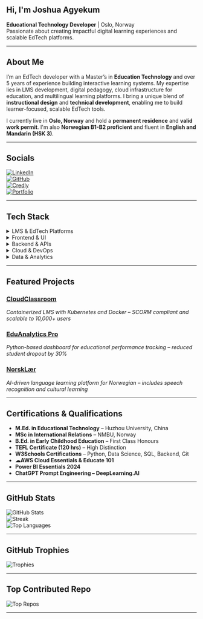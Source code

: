 ## Hi, I'm Joshua Agyekum

**Educational Technology Developer** | Oslo, Norway  
Passionate about creating impactful digital learning experiences and scalable EdTech platforms.

---
## About Me

I’m an EdTech developer with a Master’s in **Education Technology** and over 5 years of experience building interactive learning systems. My expertise lies in LMS development, digital pedagogy, cloud infrastructure for education, and multilingual learning platforms. I bring a unique blend of **instructional design** and **technical development**, enabling me to build learner-focused, scalable EdTech tools.

I currently live in **Oslo, Norway** and hold a **permanent residence** and **valid work permit**. I'm also **Norwegian B1-B2 proficient** and fluent in **English and Mandarin (HSK 3)**.

---

## Socials

[![LinkedIn](https://img.shields.io/badge/LinkedIn-000000?style=for-the-badge&logo=linkedin&logoColor=white)](https://www.linkedin.com/in/joshua-agyekum/)  
[![GitHub](https://img.shields.io/badge/GitHub-000000?style=for-the-badge&logo=github&logoColor=white)](https://github.com/Kofijoo)  
[![Credly](https://img.shields.io/badge/Credly-000000?style=for-the-badge&logo=Credly&logoColor=white)](https://www.credly.com/users/joshua-agyekum.7b55a7d0)  
[![Portfolio](https://img.shields.io/badge/Portfolio-000000?style=for-the-badge&logo=Portfolio&logoColor=white)](https://kofijoo.github.io/edtech.github.io/)

---

## Tech Stack

<details>
<summary>LMS & EdTech Platforms</summary>

![Moodle](https://img.shields.io/badge/Moodle-000000?style=for-the-badge&logo=moodle&logoColor=white)  
![Canvas](https://img.shields.io/badge/Canvas-000000?style=for-the-badge&logo=instructure&logoColor=white)  
![Google Classroom](https://img.shields.io/badge/Google_Classroom-000000?style=for-the-badge&logo=googleclassroom&logoColor=white)  
![Microsoft Teams](https://img.shields.io/badge/Microsoft_Teams-000000?style=for-the-badge&logo=microsoftteams&logoColor=white)

</details>

<details>
<summary>Frontend & UI</summary>

![HTML5](https://img.shields.io/badge/HTML5-000000?style=for-the-badge&logo=html5&logoColor=white)  
![CSS3](https://img.shields.io/badge/CSS3-000000?style=for-the-badge&logo=css3&logoColor=white)  
![JavaScript](https://img.shields.io/badge/JavaScript-000000?style=for-the-badge&logo=javascript&logoColor=white)  
![React](https://img.shields.io/badge/React-000000?style=for-the-badge&logo=react&logoColor=white)  
![WordPress](https://img.shields.io/badge/WordPress-000000?style=for-the-badge&logo=wordpress&logoColor=white)

</details>

<details>
<summary>Backend & APIs</summary>

![Python](https://img.shields.io/badge/Python-000000?style=for-the-badge&logo=python&logoColor=white)  
![FastAPI](https://img.shields.io/badge/FastAPI-000000?style=for-the-badge&logo=fastapi&logoColor=white)  
![Java](https://img.shields.io/badge/Java-000000?style=for-the-badge&logo=java&logoColor=white)  
![Node.js](https://img.shields.io/badge/Node.js-000000?style=for-the-badge&logo=node.js&logoColor=white)

</details>

<details>
<summary>Cloud & DevOps</summary>

![Docker](https://img.shields.io/badge/Docker-000000?style=for-the-badge&logo=docker&logoColor=white)  
![Kubernetes](https://img.shields.io/badge/Kubernetes-000000?style=for-the-badge&logo=kubernetes&logoColor=white)  
![AWS](https://img.shields.io/badge/AWS-000000?style=for-the-badge&logo=amazonaws&logoColor=white)  
![Terraform](https://img.shields.io/badge/Terraform-000000?style=for-the-badge&logo=terraform&logoColor=white)  
![GitHub Actions](https://img.shields.io/badge/GitHub_Actions-000000?style=for-the-badge&logo=githubactions&logoColor=white)

</details>

<details>
<summary>Data & Analytics</summary>

![R](https://img.shields.io/badge/R-000000?style=for-the-badge&logo=r&logoColor=white)  
![SPSS](https://img.shields.io/badge/SPSS-000000?style=for-the-badge&logo=ibm&logoColor=white)  
![Excel](https://img.shields.io/badge/Excel-000000?style=for-the-badge&logo=microsoftexcel&logoColor=white)  
![Power BI](https://img.shields.io/badge/Power_BI-000000?style=for-the-badge&logo=powerbi&logoColor=white)  
![Google Analytics](https://img.shields.io/badge/Google_Analytics-000000?style=for-the-badge&logo=googleanalytics&logoColor=white)

</details>

---

## Featured Projects

### [CloudClassroom](#)  
*Containerized LMS with Kubernetes and Docker – SCORM compliant and scalable to 10,000+ users*

### [EduAnalytics Pro](#)  
*Python-based dashboard for educational performance tracking – reduced student dropout by 30%*

### [NorskLær](#)  
*AI-driven language learning platform for Norwegian – includes speech recognition and cultural learning*

---

## Certifications & Qualifications

- **M.Ed. in Educational Technology** – Huzhou University, China  
- **MSc in International Relations** – NMBU, Norway  
- **B.Ed. in Early Childhood Education** – First Class Honours  
- **TEFL Certificate (120 hrs)** – High Distinction   
- **W3Schools Certifications** – Python, Data Science, SQL, Backend, Git  
- **☁AWS Cloud Essentials & Educate 101**  
- **Power BI Essentials 2024**  
- **ChatGPT Prompt Engineering – DeepLearning.AI**

---

## GitHub Stats

![GitHub Stats](https://github-readme-stats.vercel.app/api?username=Kofijoo&theme=dark&hide_border=false&include_all_commits=false&count_private=false)  
![Streak](https://nirzak-streak-stats.vercel.app/?user=Kofijoo&theme=dark&hide_border=false)  
![Top Languages](https://github-readme-stats.vercel.app/api/top-langs/?username=Kofijoo&theme=dark&hide_border=false&layout=compact)

---

## GitHub Trophies

![Trophies](https://github-profile-trophy.vercel.app/?username=Kofijoo&theme=radical&no-frame=false&no-bg=false&margin-w=4)

---

## Top Contributed Repo

![Top Repos](https://github-contributor-stats.vercel.app/api?username=Kofijoo&limit=5&theme=dark&combine_all_yearly_contributions=true)

---

